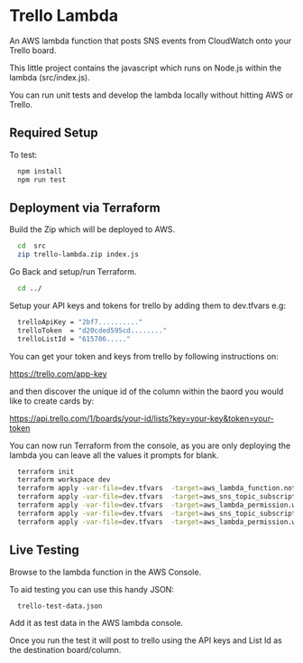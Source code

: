 # Trello Lambda
  
An AWS lambda function that posts SNS events from CloudWatch onto your Trello board.

This little project contains the javascript which runs on Node.js within the lambda (src/index.js).

You can run unit tests and develop the lambda locally without hitting AWS or Trello. 
## Required Setup

To test:

```sh
  npm install
  npm run test
```

## Deployment via Terraform

Build the Zip which will be deployed to AWS.

```sh
  cd  src
  zip trello-lambda.zip index.js 
```

Go Back and setup/run Terraform.

```sh
  cd ../
```

Setup your API keys and tokens for trello by adding them to dev.tfvars e.g:

```sh
  trelloApiKey = "2bf7.........."
  trelloToken  = "d20cded595cd........"
  trelloListId = "615706....."
```

You can get your token and keys from trello by following instructions on:

  https://trello.com/app-key

and then discover the unique id of the column within the baord you would like to create cards by:

  https://api.trello.com/1/boards/your-id/lists?key=your-key&token=your-token

You can now run Terraform from the console, as you are only deploying the lambda you can leave all the values it prompts for blank.

```sh
  terraform init
  terraform workspace dev
  terraform apply -var-file=dev.tfvars  -target=aws_lambda_function.notify_trello_lambda
  terraform apply -var-file=dev.tfvars  -target=aws_sns_topic_subscription.sns_technical_alerts_lambda_subscription
  terraform apply -var-file=dev.tfvars  -target=aws_lambda_permission.with_sns_technical_alerts
  terraform apply -var-file=dev.tfvars  -target=aws_sns_topic_subscription.sns_service_alerts_lambda_subscription
  terraform apply -var-file=dev.tfvars  -target=aws_lambda_permission.with_sns_service_alerts
```

## Live Testing

Browse to the lambda function in the AWS Console.

To aid testing you can use this handy JSON:

```sh
  trello-test-data.json 
```

Add it as test data in the AWS lambda console.

Once you run the test it will post to trello using the API keys and List Id as the destination board/column.
